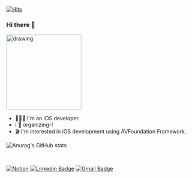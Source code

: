 [![Hits](https://hits.seeyoufarm.com/api/count/incr/badge.svg?url=https%3A%2F%2Fgithub.com%2Fyoo-kie&count_bg=%23727272&title_bg=%23FB974C&icon=swift.svg&icon_color=%23FFFFFF&title=hits&edge_flat=false)](https://hits.seeyoufarm.com)
### Hi there 👋
<img src="https://user-images.githubusercontent.com/30213655/108702100-21cd5080-754c-11eb-8400-55bac6b659a2.png" alt="drawing" width="200"/>

- 👩🏻‍💻 I'm an iOS developer.<br/>
- I 💛 organizing-!<br/>
- 🎬 I'm interested in iOS development using AVFoundation Framework.

![Anurag's GitHub stats](https://github-readme-stats.vercel.app/api?username=anuraghazra&count_private=true&show_icons=true&theme=gruvbox)


<br/>

[![Notion](http://img.shields.io/badge/-Notion-black?style=flat-square&logo=notion&link=https://www.notion.so/ad9417bfee8c485d874e14ab3e2fb48e)](https://www.notion.so/ad9417bfee8c485d874e14ab3e2fb48e)
[![Linkedin Badge](https://img.shields.io/badge/-LinkedIn-blue?style=flat-square&logo=Linkedin&logoColor=white&link=https://www.linkedin.com/in/%EC%97%B0%EC%A3%BC-%EC%9C%A0-973107173/)](https://www.linkedin.com/in/%EC%97%B0%EC%A3%BC-%EC%9C%A0-973107173/)
[![Gmail Badge](https://img.shields.io/badge/Gmail-d14836?style=flat-square&logo=Gmail&logoColor=white&link=mailto:snugyun01@gmail.com)](mailto:yjyoo926@gmail.com)

